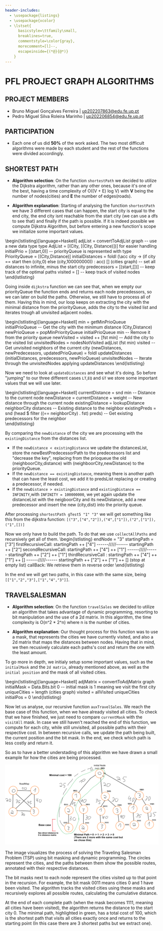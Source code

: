 ```yaml
---
header-includes:
  - \usepackage{listings}
  - \usepackage{xcolor}
  - \lstset{
      basicstyle=\ttfamily\small,
      breaklines=true,
      commentstyle=\color{gray},
      morecomment=[l]--,
      escapeinside={(*@}{@*)}
    }
---
```


# PFL PROJECT GRAPH ALGORITHMS

## PROJECT MEMBERS

- Bruno Miguel Gonçalves Ferreira | up202207863@edu.fe.up.pt
- Pedro Miguel Silva Roleira Marinho | up202206854@edu.fe.up.pt

## PARTICIPATION

- Each one of us did **50%** of the work asked. The two most difficult algorithms were made by each student and the rest of the functions were divided accordingly.

## SHORTEST PATH

- **Algorithm selection**: On the function `shortestPath` we decided to utilize the Dijkstra algorithm, rather than any other ones, because it's one of the best, having a time complexity of O((V + E) log V) with **V** being the number of nodes(cities) and **E** the number of edges(roads).

- **Algorithm explanation**: Starting of analysing the function `shortestPath` we have 3 different cases that can happen, the start city is equal to the end city, the end city isnt reachable from the start city (we can use a dfs to see that) and finally if the path is possible. If it is indeed possible we compute Dijkstra Algorithm, but before entering a new function's scope we initialize some important values.

\begin{lstlisting}[language=Haskell]
adjList = convertToAdjList graph -- use a new data type type AdjList = [(City, [(City, Distance)])] for easier handling
initialPrio = [(start,0)] -- priorityQueue is represented with type PriorityQueue = [(City,Distance)] 
initialDistances = foldl (\acc city -> (if city == start then (city,0) else (city,100000000)) : acc) [] (cities graph) -- set all distances to infinite, minus the start city 
predecessors = [(start,[])] -- keep track of the optimal paths
visited = [] -- keep track of visited nodes
\end{lstlisting}

Going inside `dijkstra` function we can see that, when we empty our priorityQueue the function ends and returns each node precedessors, so we can later on build the paths. Otherwise, we still have to process all of them. Having this in mind, our loop keeps on extracting the city with the minimal distance from the priorityQueue, adds the city to the visited list and iterates trough all unvisited adjacent nodes.

\begin{lstlisting}[language=Haskell]
min = getMinPrioQueue initialPrioQueue  -- Get the city with the minimum distance (City,Distance)
newPrioQueue = popMinPriorityQueue initialPrioQueue min  -- Remove it from the priority queue
newVisited = visited ++ [fst min]  -- Add the city to the visited list
unvisitedNodes = nodesNotVisited adjList (fst min) visited  -- Get unvisited neighbors of the current city
(newDistances, newPredecessors, updatedPrioQueue) = foldl updateDistances (initialDistances, predecessors, newPrioQueue) unvisitedNodes -- Iterate through the unvisitedNodes applying updateDistances
\end{lstlisting}

Now we need to look at `updateDistances` and see what it's doing. So before "jumping" to our three different cases `LT`,`EQ` and `GT` we store some important values that we will use later. 

\begin{lstlisting}[language=Haskell]
currentDistance = snd min  -- Distance to the current node
newDistance = currentDistance + weight  -- New distance through the current node
existingDistance = lookupDistance neighborCity distances  -- Existing distance to the neighbor
existingPreds = snd (head $ filter ((== neighborCity) . fst) preds)   -- Get existing predecessors for the neighbor                                  
\end{lstlisting}

By comparing the `newDistance` of the city we are processing with the `existingDistance` from the distances list. 
- If the `newDistance < existingDistance` we update the distancesList, store the newBestPredecessorPath to the predecessors list and "decrease the key", replacing from the prioqueue the old (neighboorCity,distance) with (neighboorCity,newDistance) to the priorityQueue.
- If the `newDistance == existingDistance`, meaning there is another path that can have the least cost, we add it to predsList replacing or creating a predecessor, if needed.
- If the  `newDistance > existingDistance` and `existingDistance == INFINITY`,with `INFINITY = 100000000`, we yet again update the distanceList with the neigboorCity and its newDistance, add a new predecessor and insert the new (city,dist) into the priority queue.

After processing `shortestPath gTest5 "1" "3"`  we will get something like this from the dijkstra function: `[("3",["4","2"]),("4",["1"]),("2",["1"]),("1",[])]`

Now we only have to build the path. To do that we use `collectAllPaths` and recursively get all of them.
\begin{lstlisting}
endNode = "3"
startingPath = ["3"]
firstRecursiveCall:  startingPath ++ ["4"]  ------/////------ startingPath ++ ["2"]
secondRecursiveCall: startingPath ++ ["4"] ++ ["1"] ------/////------ startingPath ++ ["2"] ++ ["1"]
thirdRecursiveCall :  startingPath ++ ["4"] ++ ["1"] ++ [] ------/////------ startingPath ++ ["2"] ++ ["1"] ++ [] (stop at empty list)
callBack: We retrieve them in reverse order
\end{lstlisting}

In the end we will get two paths, in this case with the same size, being `[["1","2","3"],["1","4","3"]]`.

## TRAVELSALESMAN

- **Algorithm selection**: On the function `travelSales` we decided to utilize an algorithm that takes advantage of dynamic programming, resorting to bit manipulation and the use of a 2d matrix. In this algorithm, the time complexity is O(n^2 * 2^n) where n is the number of cities.

- **Algorithm explanation**: Our thought process for this function was to use a mask, that represents the cities we have currently visited, and also a 2d matrix that maps the distances between nodes. Having that in mind, we then recusively calculate each paths's cost and return the one with the least amount.

To go more in depth, we initialy setup some important values, such as the `initialMask` and the `2d matrix`, already mentioned above, as well as the `initial position` and the mask of all visited cities.

\begin{lstlisting}[language=Haskell]
adjMatrix = convertToAdjMatrix graph 
initialMask = Data.Bits.bit 0 -- initial mask is 1 meaning we visit the first city
uniqueCities = length (cities graph)
visited = allVisited uniqueCities
initialPos = 0
\end{lstlisting}

Now let us analyse, our recursive function `auxTravelSales`. We reach the base case of this function, when we have already visited all cities. To check that we have finished, we just need to compare `currentMask` with the `visitAll` mask. In case we still haven't reached the end of this function, we compute for each city, while still unvisited, all possible paths with their respective cost. In between recursive calls, we update the path being built, the current position and the bit mask.
In the end, we check which path is less costly and return it.

So as to have a better understading of this algorithm we have drawn a small example for how the cities are being processed.


![tsp explanation](tsp.png)

The image visualizes the process of solving the Traveling Salesman Problem (TSP) using bit masking and dynamic programming. The circles represent the cities, and the paths between them show the possible routes, annotated with their respective distances.

The bit masks next to each node represent the cities visited up to that point in the recursion. For example, the bit mask 0011 means cities 0 and 1 have been visited. The algorithm tracks the visited cities using these masks and recursively explores all possible routes, calculating the cumulative distance.

At the end of each complete path (when the mask becomes 1111, meaning all cities have been visited), the algorithm returns the distance to the start city 0. The minimal path, highlighted in green, has a total cost of 100, which is the shortest path that visits all cities exactly once and returns to the starting point (In this case there are 3 shortest paths but we extract one).